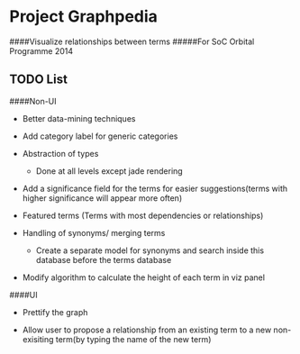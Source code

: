 Project Graphpedia
===
####Visualize relationships between terms
#####For SoC Orbital Programme 2014


TODO List
---
####Non-UI
+ Better data-mining techniques

+ Add category label for generic categories

+ Abstraction of types
	- Done at all levels except jade rendering

+ Add a significance field for the terms for easier suggestions(terms with higher significance will appear more often)

+ Featured terms (Terms with most dependencies or relationships)

+ Handling of synonyms/ merging terms
	- Create a separate model for synonyms and search inside this database before the terms database

+ Modify algorithm to calculate the height of each term in viz panel

####UI

+ Prettify the graph

+ Allow user to propose a relationship from an existing term to a new non-exisiting term(by typing the name of the new term)

[Node.js]: http://nodejs.org/
[Neo4j]: http://www.neo4j.org/
[node-neo4j]: https://github.com/thingdom/node-neo4j

[coffeescript]: http://www.coffeescript.org/
[streamline]: https://github.com/Sage/streamlinejs
